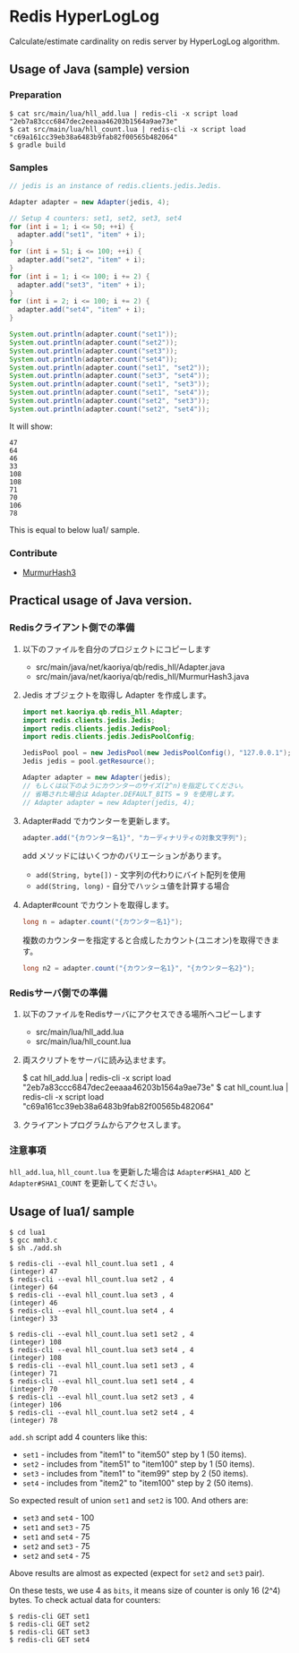 # Redis HyperLogLog

Calculate/estimate cardinality on redis server by HyperLogLog algorithm.

## Usage of Java (sample) version

### Preparation

    $ cat src/main/lua/hll_add.lua | redis-cli -x script load
    "2eb7a83ccc6847dec2eeaaa46203b1564a9ae73e"
    $ cat src/main/lua/hll_count.lua | redis-cli -x script load
    "c69a161cc39eb38a6483b9fab82f00565b482064"
    $ gradle build

### Samples

```java
// jedis is an instance of redis.clients.jedis.Jedis.

Adapter adapter = new Adapter(jedis, 4);

// Setup 4 counters: set1, set2, set3, set4
for (int i = 1; i <= 50; ++i) {
  adapter.add("set1", "item" + i);
}
for (int i = 51; i <= 100; ++i) {
  adapter.add("set2", "item" + i);
}
for (int i = 1; i <= 100; i += 2) {
  adapter.add("set3", "item" + i);
}
for (int i = 2; i <= 100; i += 2) {
  adapter.add("set4", "item" + i);
}

System.out.println(adapter.count("set1"));
System.out.println(adapter.count("set2"));
System.out.println(adapter.count("set3"));
System.out.println(adapter.count("set4"));
System.out.println(adapter.count("set1", "set2"));
System.out.println(adapter.count("set3", "set4"));
System.out.println(adapter.count("set1", "set3"));
System.out.println(adapter.count("set1", "set4"));
System.out.println(adapter.count("set2", "set3"));
System.out.println(adapter.count("set2", "set4"));
```

It will show:

```
47
64
46
33
108
108
71
70
106
78
```

This is equal to below lua1/ sample.

### Contribute

*   [MurmurHash3](https://github.com/yonik/java_util/blob/master/src/util/hash/MurmurHash3.java)

## Practical usage of Java version.

### Redisクライアント側での準備

1.  以下のファイルを自分のプロジェクトにコピーします
    *   src/main/java/net/kaoriya/qb/redis_hll/Adapter.java
    *   src/main/java/net/kaoriya/qb/redis_hll/MurmurHash3.java

2.  Jedis オブジェクトを取得し Adapter を作成します。

    ```java
    import net.kaoriya.qb.redis_hll.Adapter;
    import redis.clients.jedis.Jedis;
    import redis.clients.jedis.JedisPool;
    import redis.clients.jedis.JedisPoolConfig;

    JedisPool pool = new JedisPool(new JedisPoolConfig(), "127.0.0.1");
    Jedis jedis = pool.getResource();

    Adapter adapter = new Adapter(jedis);
    // もしくは以下のようにカウンターのサイズ(2^n)を指定してください。
    // 省略された場合は Adapter.DEFAULT_BITS = 9 を使用します。
    // Adapter adapter = new Adapter(jedis, 4);
    ```

3.  Adapter#add でカウンターを更新します。

    ```java
    adapter.add("{カウンター名1}", "カーディナリティの対象文字列");
    ```

    add メソッドにはいくつかのバリエーションがあります。
    *   `add(String, byte[])` - 文字列の代わりにバイト配列を使用
    *   `add(String, long)` - 自分でハッシュ値を計算する場合

4.  Adapter#count でカウントを取得します。

    ```java
    long n = adapter.count("{カウンター名1}");
    ```

    複数のカウンターを指定すると合成したカウント(ユニオン)を取得できます。

    ```java
    long n2 = adapter.count("{カウンター名1}", "{カウンター名2}");
    ```

### Redisサーバ側での準備

1.  以下のファイルをRedisサーバにアクセスできる場所へコピーします
    *   src/main/lua/hll_add.lua
    *   src/main/lua/hll_count.lua

2.  両スクリプトをサーバに読み込ませます。

    $ cat hll_add.lua | redis-cli -x script load
    "2eb7a83ccc6847dec2eeaaa46203b1564a9ae73e"
    $ cat hll_count.lua | redis-cli -x script load
    "c69a161cc39eb38a6483b9fab82f00565b482064"

3.  クライアントプログラムからアクセスします。

### 注意事項

`hll_add.lua`, `hll_count.lua` を更新した場合は `Adapter#SHA1_ADD` と
`Adapter#SHA1_COUNT` を更新してください。

## Usage of lua1/ sample

    $ cd lua1
    $ gcc mmh3.c
    $ sh ./add.sh

    $ redis-cli --eval hll_count.lua set1 , 4
    (integer) 47
    $ redis-cli --eval hll_count.lua set2 , 4
    (integer) 64
    $ redis-cli --eval hll_count.lua set3 , 4
    (integer) 46
    $ redis-cli --eval hll_count.lua set4 , 4
    (integer) 33

    $ redis-cli --eval hll_count.lua set1 set2 , 4
    (integer) 108
    $ redis-cli --eval hll_count.lua set3 set4 , 4
    (integer) 108
    $ redis-cli --eval hll_count.lua set1 set3 , 4
    (integer) 71
    $ redis-cli --eval hll_count.lua set1 set4 , 4
    (integer) 70
    $ redis-cli --eval hll_count.lua set2 set3 , 4
    (integer) 106
    $ redis-cli --eval hll_count.lua set2 set4 , 4
    (integer) 78

`add.sh` script add 4 counters like this:

*   `set1` - includes from "item1" to "item50" step by 1 (50 items).
*   `set2` - includes from "item51" to "item100" step by 1 (50 items).
*   `set3` - includes from "item1" to "item99" step by 2 (50 items).
*   `set4` - includes from "item2" to "item100" step by 2 (50 items).

So expected result of union `set1` and `set2` is 100.  And others are:

*   `set3` and `set4` - 100
*   `set1` and `set3` - 75
*   `set1` and `set4` - 75
*   `set2` and `set3` - 75
*   `set2` and `set4` - 75

Above results are almost as expected (expect for `set2` and `set3` pair).

On these tests, we use 4 as `bits`, it means size of counter is only 16 (2^4)
bytes.  To check actual data for counters:

    $ redis-cli GET set1
    $ redis-cli GET set2
    $ redis-cli GET set3
    $ redis-cli GET set4
